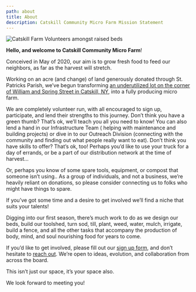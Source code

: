 ```yaml
---
path: about
title: About
description: Catskill Community Micro Farm Mission Statement
---
```

![Catskill Farm Volunteers amongst raised beds](/../assets/ccmf-group-1-.jpg "Catskill Community Micro Farm Volunteers")

**Hello, and welcome to Catskill Community Micro Farm**! 

Conceived in May of 2020, our aim is to grow fresh food to feed our neighbors, as far as the harvest will stretch.  

Working on an acre (and change) of land generously donated through St. Patricks Parish, we’ve begun transforming [an underutilized lot on the corner of William and Spring Street in Catskill, NY](https://goo.gl/maps/RLiLz5aHTGSXENav7),  into a fully producing micro farm. 

We are completely volunteer run, with all encouraged to sign up, participate, and lend their strengths to this journey. Don’t think you have a green thumb? That’s ok, we’ll teach you all you need to know! You can also lend a hand in our Infrastructure Team ( helping with maintenance and building projects) or dive in to our Outreach Division (connecting with the community and finding out what people really want to eat). Don’t think you have skills to offer? That’s ok, too! Perhaps you’d like to use your truck for a day of errands, or be a part of our distribution network at the time of harvest… 

Or, perhaps you know of some spare tools, equipment, or compost that someone isn’t using.. As a group of individuals, and not a business, we’re heavily reliant on donations, so please consider connecting us to folks who might have things to spare.

If you’ve got some time and a desire to get involved we’ll find a niche that suits your talents!

Digging into our first season, there’s much work to do as we design our beds, build our toolshed, turn sod, till, plant, weed, water, mulch, irrigate, build a fence, and all the other tasks that accompany the production of body, mind, and soul nourishing food for years to come. 

If you’d like to get involved, please fill out our [sign up form](https://forms.gle/uWkdaTd5AecLJcf5A), and don’t hesitate to [reach out](mailto:info@ccmicrofarm.org).  We’re open to ideas, evolution, and collaboration from across the board.

This isn’t just our space, it’s your space also.

We look forward to meeting you!
